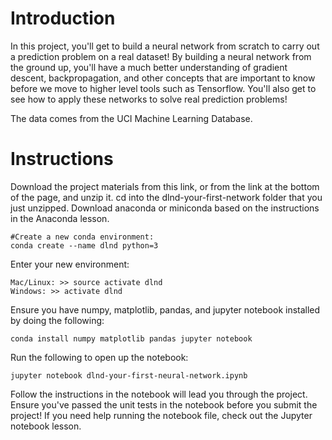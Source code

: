 # Introduction
In this project, you'll get to build a neural network from scratch to carry out a prediction problem on a real dataset! By building a neural network from the ground up, you'll have a much better understanding of gradient descent, backpropagation, and other concepts that are important to know before we move to higher level tools such as Tensorflow. You'll also get to see how to apply these networks to solve real prediction problems!

The data comes from the UCI Machine Learning Database.

# Instructions
Download the project materials from this link, or from the link at the bottom of the page, and unzip it.
cd into the dlnd-your-first-network folder that you just unzipped.
Download anaconda or miniconda based on the instructions in the Anaconda lesson.

```
#Create a new conda environment:
conda create --name dlnd python=3
```

Enter your new environment:
```
Mac/Linux: >> source activate dlnd
Windows: >> activate dlnd
```

Ensure you have numpy, matplotlib, pandas, and jupyter notebook installed by doing the following:
```
conda install numpy matplotlib pandas jupyter notebook
```

Run the following to open up the notebook:
```
jupyter notebook dlnd-your-first-neural-network.ipynb
```

Follow the instructions in the notebook will lead you through the project.
Ensure you've passed the unit tests in the notebook before you submit the project!
If you need help running the notebook file, check out the Jupyter notebook lesson.
